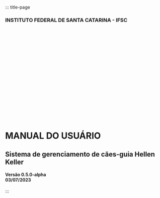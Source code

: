 ::: title-page
### INSTITUTO FEDERAL DE SANTA CATARINA - IFSC

<br/> <br/> <br/> <br/> <br/> <br/> <br/> <br/> <br/> <br/> <br/> <br/> <br/> <br/> <br/> <br/> <br/>

# MANUAL DO USUÁRIO

## Sistema de gerenciamento de cães-guia Hellen Keller

#### Versão 0.5.0-alpha <br/> 03/07/2023

:::
